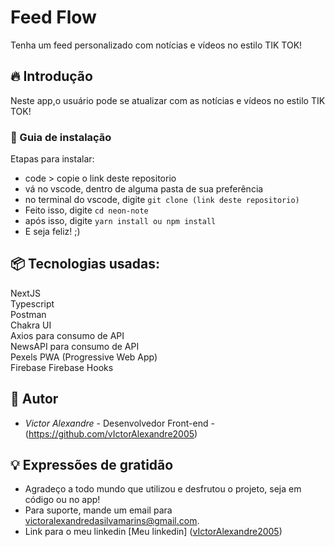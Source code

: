 
# Feed Flow

Tenha um feed personalizado com notícias e vídeos no estilo TIK TOK!
## 🔥 Introdução

Neste app,o usuário pode se atualizar com as notícias e vídeos no estilo TIK TOK!

### 🔨 Guia de instalação

Etapas para instalar:

- code > copie o link deste repositorio <br />
- vá no vscode, dentro de alguma pasta de sua preferência <br />
- no terminal do vscode, digite `git clone (link deste repositorio)` <br />
- Feito isso, digite `cd neon-note` <br />
- após isso, digite `yarn install ou npm install` <br />
- E seja feliz! ;) <br />

## 📦 Tecnologias usadas:
NextJS <br/>
Typescript <br />
Postman <br />
Chakra UI <br />
Axios para consumo de API <br />
NewsAPI para consumo de API <br />
Pexels
PWA (Progressive Web App) <br />
Firebase
Firebase Hooks

## 👷 Autor

* *Victor Alexandre* - Desenvolvedor Front-end - (https://github.com/vIctorAlexandre2005)

## 💡 Expressões de gratidão

* Agradeço a todo mundo que utilizou e desfrutou o projeto, seja em código ou no app!
* Para suporte, mande um email para victoralexandredasilvamarins@gmail.com.
* Link para o meu linkedin [Meu linkedin] ([vIctorAlexandre2005](https://www.linkedin.com/in/victoralexandredasilvamarins/))
